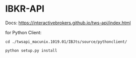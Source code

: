 # IBKR-API

Docs: https://interactivebrokers.github.io/tws-api/index.html

for Python Client:

`cd ./twsapi_macunix.1019.01/IBJts/source/pythonclient/`

`python setup.py install`

